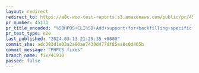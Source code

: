 ```yaml
---
layout: redirect
redirect_to: https://a8c-woo-test-reports.s3.amazonaws.com/public/pr/45171/e2e/index.html
pr_number: 45171
pr_title_encoded: "%5BHPOS+CLI%5D+Add+support+for+backfilling+specific+properties+or+metadata"
pr_test_type: e2e
last_published: "2024-03-13 21:29:35 +0000"
commit_sha: adc383d1e03a2a86ae7430d477df85ea8c0d465b
commit_message: "PHPCS fixes"
branch_name: fix/41910
passed: false
---
```

